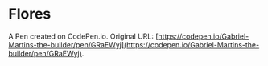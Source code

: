 # Flores

A Pen created on CodePen.io. Original URL: [https://codepen.io/Gabriel-Martins-the-builder/pen/GRaEWyj](https://codepen.io/Gabriel-Martins-the-builder/pen/GRaEWyj).

